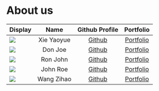 # About us

Display | Name | Github Profile | Portfolio 
--------|:----:|:--------------:|:---------:
![](https://via.placeholder.com/100.png?text=Photo) | Xie Yaoyue | [Github](https://github.com/) | [Portfolio](docs/team/johndoe.md)
![](https://via.placeholder.com/100.png?text=Photo) | Don Joe | [Github](https://github.com/) | [Portfolio](docs/team/johndoe.md)
![](https://via.placeholder.com/100.png?text=Photo) | Ron John | [Github](https://github.com/) | [Portfolio](docs/team/johndoe.md)
![](https://via.placeholder.com/100.png?text=Photo) | John Roe | [Github](https://github.com/) | [Portfolio](docs/team/johndoe.md)
![](https://via.placeholder.com/100.png?text=Photo) | Wang Zihao | [Github](https://github.com/) | [Portfolio](docs/team/johndoe.md)

